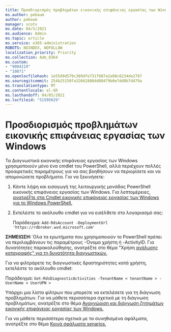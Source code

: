 ```yaml
---
title: Προσδιορισμός προβλημάτων εικονικής επιφάνειας εργασίας των Windows
ms.author: pebaum
author: pebaum
manager: scotv
ms.date: 04/5/2021
ms.audience: Admin
ms.topic: article
ms.service: o365-administration
ROBOTS: NOINDEX, NOFOLLOW
localization_priority: Priority
ms.collection: Adm_O364
ms.custom:
- "9004219"
- "10871"
ms.openlocfilehash: 1e55d9d579c389dfe731f887a2a08c6234de2787
ms.sourcegitcommit: 254b25150fa326628084d08479b0e7dd8b7d479a
ms.translationtype: MT
ms.contentlocale: el-GR
ms.lasthandoff: 04/05/2021
ms.locfileid: "51595629"
---
```

# <a name="identify-windows-virtual-desktop-issues"></a>Προσδιορισμός προβλημάτων εικονικής επιφάνειας εργασίας των Windows

Τα Διαγνωστικά εικονικής επιφάνειας εργασίας των Windows χρησιμοποιούν μόνο ένα cmdlet του PowerShell, αλλά περιέχουν πολλές προαιρετικές παραμέτρους για να σας βοηθήσουν να περιορίσετε και να απομονώσετε προβλήματα. Για να ξεκινήσετε: 

1. Κάντε λήψη και εισαγωγή της λειτουργικής μονάδας PowerShell εικονικής επιφάνειας εργασίας των Windows. Για λεπτομέρειες, [ανατρέξτε στα Cmdlet εικονικής επιφάνειας εργασίας των Windows για το Windows PowerShell.](https://docs.microsoft.com/powershell/windows-virtual-desktop/overview)

1. Εκτελέστε το ακόλουθο cmdlet για να εισέλθετε στο λογαριασμό σας:
    
    Παράδειγμα: `Add-RdsAccount -DeploymentUrl 'https://rdbroker.wvd.microsoft.com'`

**ΣΗΜΕΙΩΣΗ:** Όλα τα ερωτήματα που χρησιμοποιούν το PowerShell πρέπει να περιλαμβάνουν τις παραμέτρους -Όνομα χρήστη ή -ActivityID. Για δυνατότητες παρακολούθησης, ανατρέξτε στο θέμα "Χρήση [ανάλυσης καταγραφής" για τη δυνατότητα διαγνωστικών.](https://go.microsoft.com/fwlink/?linkid=2126847)

Για να φιλτράρετε τις διαγνωστικές δραστηριότητες κατά χρήστη, εκτελέστε το ακόλουθο cmdlet:

Παράδειγμα: `Get-RdsDiagnosticActivities -TenantName < tenantName > -UserName < UserUPN >`

Υπάρχει μια λίστα φίλτρων που μπορείτε να εκτελέσετε για τη διάγνωση προβλημάτων. Για να μάθετε περισσότερα σχετικά με τη διάγνωση προβλημάτων, ανατρέξτε στο θέμα [Αναγνώριση και διάγνωση ζητημάτων εικονικής επιφάνειας εργασίας των Windows.](https://docs.microsoft.com/azure/virtual-desktop/diagnostics-role-service#diagnose-issues-with-powershell)

Για να μάθετε περισσότερα σχετικά με τα συνηθισμένα σφάλματα, ανατρέξτε στο θέμα [Κοινά σφάλματα senarios.](https://docs.microsoft.com/azure/virtual-desktop/diagnostics-role-service#common-error-scenarios)

